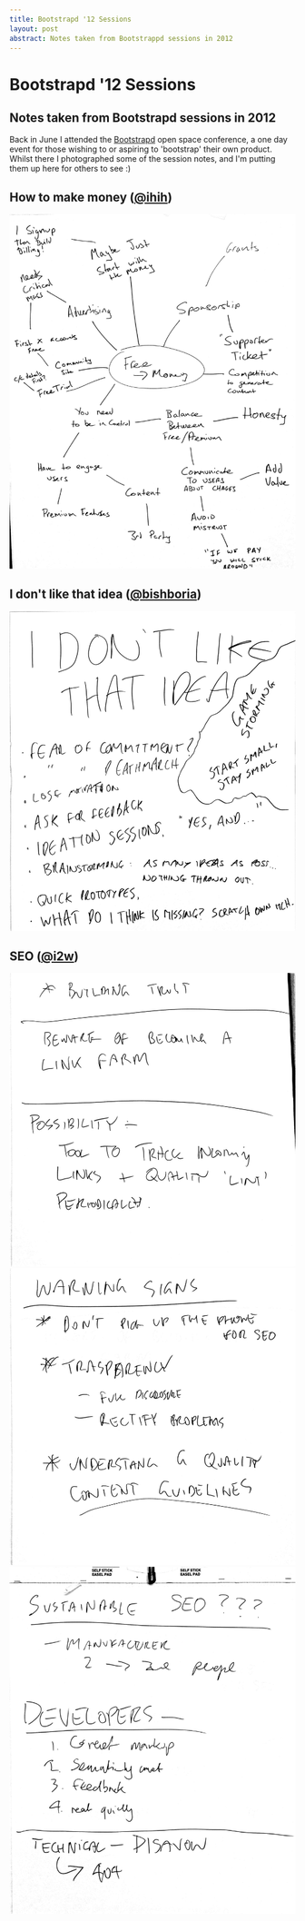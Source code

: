 ```yaml
---
title: Bootstrapd '12 Sessions
layout: post
abstract: Notes taken from Bootstrappd sessions in 2012
---
```


Bootstrapd '12 Sessions
=============================================

Notes taken from Bootstrapd sessions in 2012
---------------------------------------------

Back in June I attended the [Bootstrapd]( http://bootstrapd.com/ ) open space conference,
a one day event for those wishing to or aspiring to 'bootstrap' their own product. Whilst
there I photographed some of the session notes, and I'm putting them up
here for others to see :)

How to make money ([@ihih]( http://twitter.com/ihih ))
------------------------------------------------------
![How to make money](/images/bootstrapd12/ihih_how_to_make_money.png "How to make money")

I don't like that idea ([@bishboria]( http://twitter.com/bishboria ))
---------------------------------------------------------------------
![I don't like that idea](/images/bootstrapd12/bishboria_i_dont_like_that_idea.png "I don't like that idea")

SEO ([@i2w]( http://twitter.com/i2w ))
--------------------------------------
![SEO 1](/images/bootstrapd12/i2w_seo_1.png "SEO 1")
![SEO 2](/images/bootstrapd12/i2w_seo_2.png "SEO 2")
![SEO 3](/images/bootstrapd12/i2w_seo_3.png "SEO 3")
